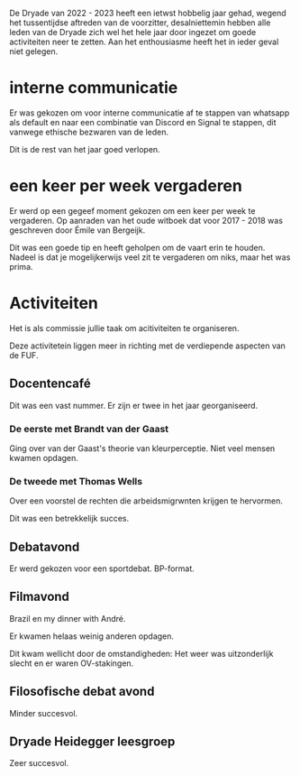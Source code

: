 De Dryade van 2022 - 2023 heeft een ietwst hobbelig jaar gehad,
wegend het tussentijdse aftreden van de voorzitter,
desalniettemin hebben alle leden van de Dryade zich wel het hele jaar door ingezet om goede activiteiten neer te zetten.
Aan het enthousiasme heeft het in ieder geval niet gelegen. 

# interne communicatie 
Er was gekozen om voor interne communicatie af te stappen van whatsapp als default en naar een combinatie van Discord en Signal te stappen, dit vanwege ethische bezwaren van de leden. 

Dit is de rest van het jaar goed verlopen. 

# een keer per week vergaderen
Er werd op een gegeef moment gekozen om een keer per week te vergaderen. Op aanraden van het oude witboek dat voor 2017 - 2018 was geschreven door Émile van Bergeijk.

Dit was een goede tip en heeft geholpen om de vaart erin te houden.
Nadeel is dat je mogelijkerwijs veel zit te vergaderen om niks, maar het was prima. 

# Activiteiten
Het is als commissie jullie taak om
acitiviteiten te organiseren. 

Deze activitetein liggen meer in richting met de verdiepende aspecten van de FUF.

## Docentencafé
Dit was een vast nummer. 
Er zijn er twee in het jaar georganiseerd.

### De eerste met Brandt van der Gaast
Ging over van der Gaast's theorie van kleurperceptie. 
Niet veel mensen kwamen opdagen. 

### De tweede met Thomas Wells
Over een voorstel de rechten die arbeidsmigrwnten krijgen te hervormen. 

Dit was een betrekkelijk succes. 

## Debatavond
Er werd gekozen voor een sportdebat. BP-format. 

## Filmavond
Brazil en my dinner with André.

Er kwamen helaas weinig anderen opdagen. 

Dit kwam wellicht door de omstandigheden:
Het weer was uitzonderlijk slecht en er waren OV-stakingen.

## Filosofische debat avond
Minder succesvol. 

## Dryade Heidegger leesgroep 
Zeer succesvol. 

